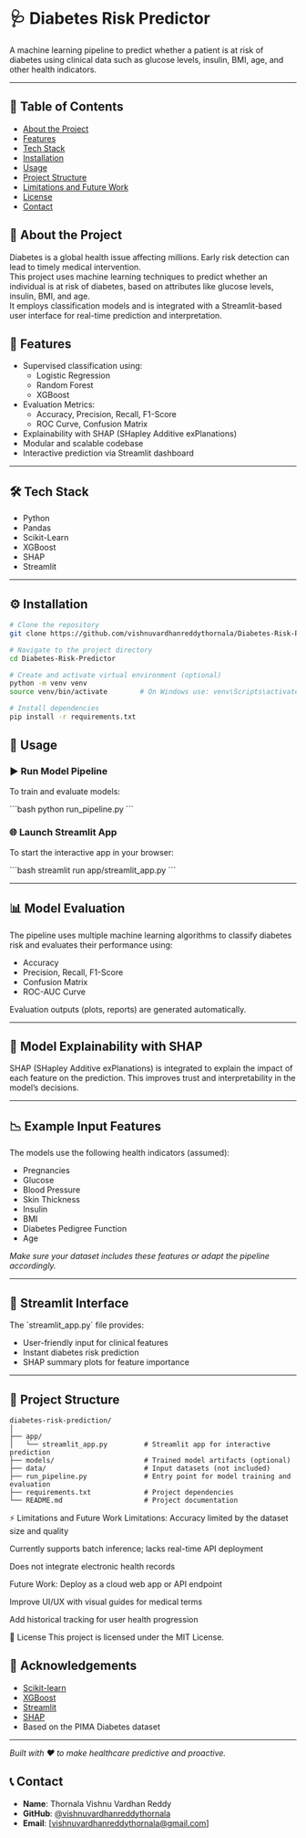 # 🩺 Diabetes Risk Predictor

A machine learning pipeline to predict whether a patient is at risk of diabetes using clinical data such as glucose levels, insulin, BMI, age, and other health indicators.

---
## 📑 Table of Contents
- [About the Project](#about-the-project)
- [Features](#features)
- [Tech Stack](#tech-stack)
- [Installation](#installation)
- [Usage](#usage)
- [Project Structure](#project-structure)
- [Limitations and Future Work](#limitations-and-future-work)
- [License](#license)
- [Contact](#contact)

## 📖 About the Project  
Diabetes is a global health issue affecting millions. Early risk detection can lead to timely medical intervention.  
This project uses machine learning techniques to predict whether an individual is at risk of diabetes, based on attributes like glucose levels, insulin, BMI, and age.  
It employs classification models and is integrated with a Streamlit-based user interface for real-time prediction and interpretation.

## 🚀 Features

- Supervised classification using:
  - Logistic Regression
  - Random Forest
  - XGBoost
- Evaluation Metrics:
  - Accuracy, Precision, Recall, F1-Score
  - ROC Curve, Confusion Matrix
- Explainability with SHAP (SHapley Additive exPlanations)
- Modular and scalable codebase
- Interactive prediction via Streamlit dashboard

---

## 🛠️ Tech Stack  
- Python  
- Pandas  
- Scikit-Learn  
- XGBoost  
- SHAP  
- Streamlit  

---

## ⚙️ Installation  
```bash
# Clone the repository  
git clone https://github.com/vishnuvardhanreddythornala/Diabetes-Risk-Predictor.git

# Navigate to the project directory  
cd Diabetes-Risk-Predictor

# Create and activate virtual environment (optional)  
python -m venv venv  
source venv/bin/activate        # On Windows use: venv\Scripts\activate

# Install dependencies  
pip install -r requirements.txt 
```

## 🧪 Usage

### ▶️ Run Model Pipeline

To train and evaluate models:

\`\`\`bash
python run_pipeline.py
\`\`\`

### 🌐 Launch Streamlit App

To start the interactive app in your browser:

\`\`\`bash
streamlit run app/streamlit_app.py
\`\`\`

---

## 📊 Model Evaluation

The pipeline uses multiple machine learning algorithms to classify diabetes risk and evaluates their performance using:

- Accuracy
- Precision, Recall, F1-Score
- Confusion Matrix
- ROC-AUC Curve

Evaluation outputs (plots, reports) are generated automatically.

---

## 🧠 Model Explainability with SHAP

SHAP (SHapley Additive exPlanations) is integrated to explain the impact of each feature on the prediction. This improves trust and interpretability in the model’s decisions.

---

## 📉 Example Input Features

The models use the following health indicators (assumed):

- Pregnancies
- Glucose
- Blood Pressure
- Skin Thickness
- Insulin
- BMI
- Diabetes Pedigree Function
- Age

*Make sure your dataset includes these features or adapt the pipeline accordingly.*

---

## 🎨 Streamlit Interface

The \`streamlit_app.py\` file provides:

- User-friendly input for clinical features
- Instant diabetes risk prediction
- SHAP summary plots for feature importance

---

## 📁 Project Structure

```
diabetes-risk-prediction/
│
├── app/
│   └── streamlit_app.py         # Streamlit app for interactive prediction
├── models/                      # Trained model artifacts (optional)
├── data/                        # Input datasets (not included)
├── run_pipeline.py              # Entry point for model training and evaluation
├── requirements.txt             # Project dependencies
└── README.md                    # Project documentation
```

⚡ Limitations and Future Work
Limitations:
Accuracy limited by the dataset size and quality

Currently supports batch inference; lacks real-time API deployment

Does not integrate electronic health records

Future Work:
Deploy as a cloud web app or API endpoint

Improve UI/UX with visual guides for medical terms

Add historical tracking for user health progression

📜 License
This project is licensed under the MIT License.


## 🙌 Acknowledgements

- [Scikit-learn](https://scikit-learn.org/)
- [XGBoost](https://xgboost.ai/)
- [Streamlit](https://streamlit.io/)
- [SHAP](https://github.com/slundberg/shap)
- Based on the PIMA Diabetes dataset

---

*Built with ❤️ to make healthcare predictive and proactive.*

## 📞 Contact
- **Name**: Thornala Vishnu Vardhan Reddy
- **GitHub**: [@vishnuvardhanreddythornala](https://github.com/vishnuvardhanreddythornala)
- **Email**: [vishnuvardhanreddythornala@gmail.com]

